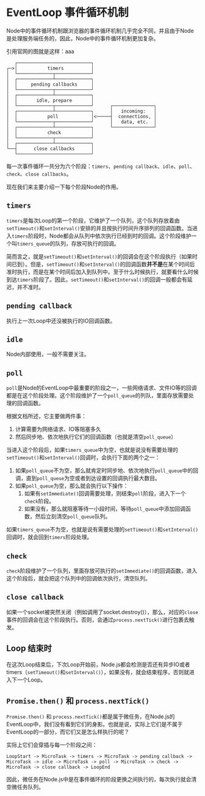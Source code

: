 # EventLoop 事件循环机制
Node中的事件循环机制跟浏览器的事件循环机制几乎完全不同，并且由于Node是处理服务端任务的，因此，Node中的事件循环机制更加复杂。

引用官网的图就是这样：aaa
```
   ┌───────────────────────────┐
┌─>│           timers          │
│  └─────────────┬─────────────┘
│  ┌─────────────┴─────────────┐
│  │     pending callbacks     │
│  └─────────────┬─────────────┘
│  ┌─────────────┴─────────────┐
│  │       idle, prepare       │
│  └─────────────┬─────────────┘      ┌───────────────┐
│  ┌─────────────┴─────────────┐      │   incoming:   │
│  │           poll            │<─────┤  connections, │
│  └─────────────┬─────────────┘      │   data, etc.  │
│  ┌─────────────┴─────────────┐      └───────────────┘
│  │           check           │
│  └─────────────┬─────────────┘
│  ┌─────────────┴─────────────┐
└──┤      close callbacks      │
   └───────────────────────────┘
```

每一次事件循环一共分为六个阶段：`timers`、`pending callback`、`idle`、`poll`、`check`、`close callbacks`。

现在我们来主要介绍一下每个阶段Node的作用。

## `timers`
`timers`是每次Loop的第一个阶段，它维护了一个队列，这个队列存放着由`setTimeout()`和`setInterval()`安排的并且按执行时间升序排列的回调函数。当进入`timers`阶段时，Node都会从队列中依次执行已经到时的回调。这个阶段维护一个叫`timers_queue`的队列，存放可执行的回调。

简而言之，就是`setTimeout()`和`setInterval()`的回调会在这个阶段执行（如果时间已到）。但是，`setTimeout()`和`setInterval()`的回调函数**并不是**在某个时间后准时执行，而是在某个时间后加入到队列中。至于什么时候执行，就要看什么时候到达`timers`阶段了。因此，`setTimeout()`和`setInterval()`的回调一般都会有延迟，并不准时。

## `pending callback`
执行上一次Loop中还没被执行的IO回调函数。

## `idle`
Node内部使用，一般不需要关注。

## `poll`
`poll`是Node的EventLoop中最重要的阶段之一，一些网络请求、文件IO等的回调都是在这个阶段处理。这个阶段维护了一个`poll_queue`的列队，里面存放需要处理的回调函数。

根据文档所述，它主要做两件事：
1. 计算需要为网络请求、IO等阻塞多久
2. 然后同步地、依次地执行它们的回调函数（也就是清空`poll_queue`）

当进入这个阶段后，如果`timers_queue`中为空，也就是说没有需要处理的`setTimeout()`和`setInterval()`回调时，会执行下面的两个之一：
1. 如果`poll_queue`不为空，那么就肯定时同步地、依次地执行`poll_queue`中的回调，直到`poll_queue`为空或者到达设置的回调执行最大数目。
2. 如果`poll_queue`为空，那么就会执行以下操作：
    1. 如果有`setImmediate()`回调需要处理，则结束`poll`阶段，进入下一个`check`阶段。
    2. 如果没有，那么就阻塞等待一小段时间，等待`poll_queue`中添加回调函数，然后立刻清空`poll_queue`队列。
  
如果`timers_queue`不为空，也就是说有需要处理的`setTimeout()`和`setInterval()`回调时，就会回到`timers`阶段处理。

## `check`
`check`阶段维护了一个队列，里面存放可执行的`setImmediate()`的回调函数，进入这个阶段后，就会把这个队列中的回调依次执行，清空队列。

## `close callback`
如果一个socket被突然关闭（例如调用了socket.destroy()），那么，对应的`close`事件的回调会在这个阶段执行。否则，会通过`process.nextTick()`进行包裹去触发。

## Loop 结束时
在这次Loop结束后，下次Loop开始前，Node.js都会检测是否还有异步IO或者timers（`setTimeout()`和`setInterval()`），如果没有，就会结束程序，否则就进入下一个Loop。

## `Promise.then()` 和 `process.nextTick()`
`Promise.then()` 和 `process.nextTick()`都是属于微任务，在Node.js的EventLoop中，我们没有看到它们的身影。也就是说，实际上它们是不属于EventLoop的一部分，而它们又是怎么样执行的呢？

实际上它们会穿插与每一个阶段之间：
```
LoopStart -> MicroTask -> timers -> MicroTask -> pending callback -> MicroTask -> idle -> MicroTask -> poll -> MicroTask -> check -> MicroTask -> close callback -> LoopEnd
```

因此，微任务在Node.js中是在事件循环的阶段更换之间执行的，每次执行就会清空微任务队列。

